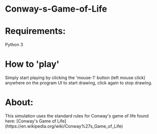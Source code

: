 # Conway-s-Game-of-Life
<h1>Requirements:</h1>
Python 3
<br/>
<h1>How to 'play'</h1>
Simply start playing by clicking the 'mouse-1' button (left mouse click) anywhere on the program UI to start drawing, click again to stop drawing. 
<h1>About:</h1>
This simulation uses the standard rules for Conway's game of life found here: [Conway's Game of Life](https://en.wikipedia.org/wiki/Conway%27s_Game_of_Life)

